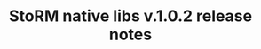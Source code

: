 ---
layout: release_note_component
title: "StoRM native libs v.1.0.2 release notes"
release_date: "20.07.2013"
release_description: "This was the second update for StoRM in EMI-3."
release_version: "EMI3-U2"
release_title: "EMI3 StoRM - 2nd Update"
component:
      name: "StoRM native libs"
      package: "storm-native-libs"
      version: "1.0.2"
      rfcs:
        - id: STOR-259
          type: bug
          title: StoRM native libs call to change_group_ownership now correctly forwards exceptions to the parent java process
        - id: STOR-250
          type: bug
          title: StoRM GPFS get_fileset_quota_info now doesn't leak more file descriptors
---